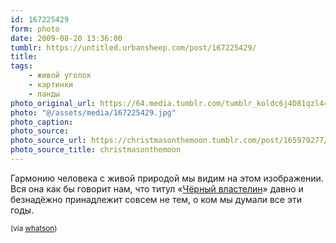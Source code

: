 ```yaml
---
id: 167225429
form: photo
date: 2009-08-20 13:36:00
tumblr: https://untitled.urbansheep.com/post/167225429/
title:
tags:
    - живой уголок
    - картинки
    - панды
photo_original_url: https://64.media.tumblr.com/tumblr_koldc6j4D81qzl444o1_640.jpg
photo: "@/assets/media/167225429.jpg"
photo_caption:
photo_source:
photo_source_url: https://christmasonthemoon.tumblr.com/post/165979277/i-tumblrd-this-before-but-im-doing-so-again
photo_source_title: christmasonthemoon
---
```


<p>Гармонию человека с живой природой мы видим на этом изображении. Вся она как бы говорит нам, что титул «<a href="http://lurkmore.ru/%D0%A7%D0%B5%D1%80%D0%BD%D1%8B%D0%B9_%D0%B2%D0%BB%D0%B0%D1%81%D1%82%D0%B5%D0%BB%D0%B8%D0%BD">Чёрный властелин</a>» давно и безнадёжно принадлежит совсем не тем, о ком мы думали все эти годы.</p>

<p><small>(via <a href="http://whatson.tumblr.com/post/166679363/christmasonthemoon-i-tumblrd-this-before-but">whatson</a>)</small></p>
